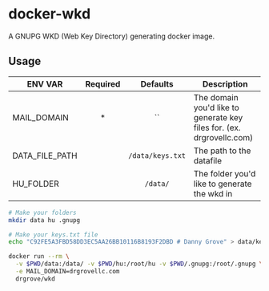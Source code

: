 # docker-wkd

A GNUPG WKD (Web Key Directory) generating docker image.

## Usage

| ENV VAR          | Required   | Defaults         | Description                                                           |
| ---------------- | :--------: | :-----:          | -------------                                                         |
| MAIL_DOMAIN      | *          | ``               | The domain you'd like to generate key files for. (ex. drgrovellc.com) |
| DATA_FILE_PATH   |            | `/data/keys.txt` | The path to the datafile                                              |
| HU_FOLDER        |            | `/data/`         | The folder you'd like to generate the wkd in                          |

```bash
# Make your folders
mkdir data hu .gnupg

# Make your keys.txt file
echo "C92FE5A3FBD58DD3EC5AA26BB10116B8193F2DBD # Danny Grove" > data/keys.txt

docker run --rm \
  -v $PWD/data:/data/ -v $PWD/hu:/root/hu -v $PWD/.gnupg:/root/.gnupg \
  -e MAIL_DOMAIN=drgrovellc.com
  drgrove/wkd
```
